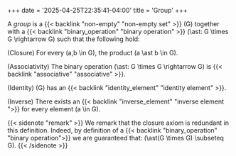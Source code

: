 +++
date = '2025-04-25T22:35:41-04:00'
title = 'Group'
+++

A _group_ is a {{< backlink "non-empty" "non-empty set" >}}
\(G\) together with a {{< backlink "binary_operation" "binary operation" >}}
\(\ast: G \times G \rightarrow G\) such that the following hold:

(Closure) For every \(a,b \in G\), the product \(a \ast b \in G\).

(Associativity) The binary operation \(\ast: G \times G \rightarrow G\) is
{{< backlink "associative" "associative" >}}.

(Identity) \(G\) has an {{< backlink "identity_element" "identity element" >}}.

(Inverse) There exists an {{< backlink "inverse_element" "inverse element ">}}
for every element \(a \in G\).

{{< sidenote "remark" >}}
We remark that the closure axiom is redundant in this definition.
Indeed, by definition of a {{< backlink "binary_operation" "binary operation">}}
we are guaranteed that: \(\ast(G \times G) \subseteq G\).
{{< /sidenote >}}
